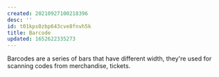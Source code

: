 ```yaml
---
created: 20210927100218396
desc: ''
id: t01kps0zbp643cve8fnvh5k
title: Barcode
updated: 1652622335273
---
```

   
Barcodes are a series of bars that have different width, they're used for scanning codes from merchandise, tickets.